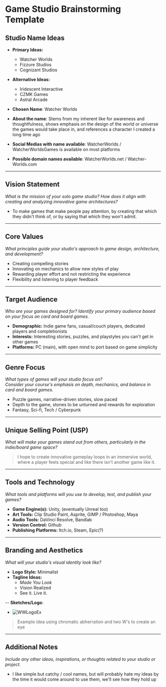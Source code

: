 # Game Studio Brainstorming Template

## Studio Name Ideas
- **Primary Ideas:**
  - Watcher Worlds
  - Fizzure Studios
  - Cognizant Studios
- **Alternative Ideas:**
  - Iridescent Interactive
  - CZMK Games
  - Astral Arcade

- **Chosen Name**: Watcher Worlds
- **About the name**: Stems from my inherent like for awareness and thoughtfulness, shows emphasis on the design of the world or universe the games would take place in, and references a character I created a long time ago
- **Social Medias with name available**: WatcherWorlds / WatcherWorldsGames is available on most platforms
- **Possible domain names available**: WatcherWorlds.net / Watcher-Worlds.com

---

## Vision Statement
*What is the mission of your solo game studio? How does it align with creating and analyzing innovative game architectures?*

- To make games that make people pay attention, by creating that which they didn't think of, or by saying that which they won't admit.
---

## Core Values
*What principles guide your studio's approach to game design, architecture, and development?*

- Creating compelling stories
- Innovating on mechanics to allow new styles of play
- Rewarding player effort and not restricting the experience
- Flexibility and listening to player feedback

---

## Target Audience
*Who are your games designed for? Identify your primary audience based on your focus on card and board games.*

- **Demographic:** Indie game fans, casual/couch players, dedicated players and completionists
- **Interests:** Interesting stories, puzzles, and playstyles you can't get in other games
- **Platforms:** PC (main), with open mind to port based on game simplicity

---

## Genre Focus
*What types of games will your studio focus on?*  
*Consider your course's emphasis on depth, mechanics, and balance in card and board games.*

- Puzzle games, narrative-driven stories, slow paced
- Depth to the game, stones to be unturned and rewards for exploration
- Fantasy, Sci-fi, Tech / Cyberpunk  

---

## Unique Selling Point (USP)
*What will make your games stand out from others, particularly in the indie/board game space?*

> I hope to create innovative gameplay loops in an immersive world, where a player feels special and like there isn't another game like it. 

---

## Tools and Technology
*What tools and platforms will you use to develop, test, and publish your games?*

- **Game Engine(s):** Unity, (eventually Unreal too)
- **Art Tools:** Clip Studio Paint, Asprite, GIMP / Photoshop, Maya
- **Audio Tools:** DaVinci Resolve, Bandlab
- **Version Control:** Github
- **Publishing Platforms:** Itch.io, Steam, Epic(?)

---

## Branding and Aesthetics
*What will your studio's visual identity look like?*

- **Logo Style:** Minimalist
- **Tagline Ideas:** 
  - *Made You Look*
  - Vision Realized
  - See it. Live it. 

-- **Sketches/Logo**:
- ![WWLogoEx](https://github.com/user-attachments/assets/7b965ff9-dab0-48ad-927c-12eba53132e0)
> Example idea using chromatic abherration and two W's to create an eye
---

## Additional Notes
*Include any other ideas, inspirations, or thoughts related to your studio or project.*

- I like simple but catchy / cool names, but will probably hate my ideas by the time it would come around to use them, we'll see how they hold up
